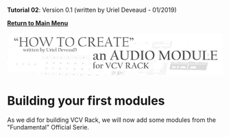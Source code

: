 **Tutorial 02**: Version 0.1 (written by Uriel Deveaud - 01/2019) 

[**Return to Main Menu**](../README.md)

![](images/header.jpg)

# Building your first modules

As we did for building VCV Rack, we will now add some modules from the "Fundamental" Official Serie.

